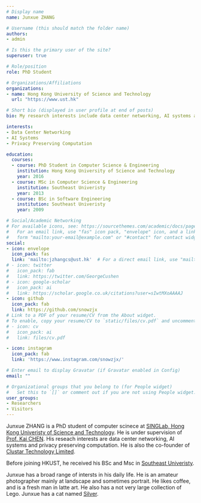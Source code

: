 ```yaml
---
# Display name
name: Junxue ZHANG

# Username (this should match the folder name)
authors:
- admin

# Is this the primary user of the site?
superuser: true

# Role/position
role: PhD Student

# Organizations/Affiliations
organizations:
- name: Hong Kong University of Science and Technology
  url: "https://www.ust.hk"

# Short bio (displayed in user profile at end of posts)
bio: My research interests include data center networking, AI systems and privacy preserving computation.

interests:
- Data Center Networking
- AI Systems
- Privacy Preserving Computation

education:
  courses:
  - course: PhD Student in Computer Science & Engineering
    institution: Hong Kong University of Science and Technology
    year: 2016
  - course: MSc in Computer Science & Engineering
    institution: Southeast Univeristy
    year: 2013
  - course: BSc in Software Engineering
    institution: Southeast Univeristy
    year: 2009

# Social/Academic Networking
# For available icons, see: https://sourcethemes.com/academic/docs/page-builder/#icons
#   For an email link, use "fas" icon pack, "envelope" icon, and a link in the
#   form "mailto:your-email@example.com" or "#contact" for contact widget.
social:
- icon: envelope
  icon_pack: fas
  link: 'mailto:jzhangcs@ust.hk'  # For a direct email link, use "mailto:test@example.org".
# - icon: twitter
#   icon_pack: fab
#   link: https://twitter.com/GeorgeCushen
# - icon: google-scholar
#   icon_pack: ai
#   link: https://scholar.google.co.uk/citations?user=sIwtMXoAAAAJ
- icon: github
  icon_pack: fab
  link: https://github.com/snowzjx
# Link to a PDF of your resume/CV from the About widget.
# To enable, copy your resume/CV to `static/files/cv.pdf` and uncomment the lines below.
# - icon: cv
#   icon_pack: ai
#   link: files/cv.pdf

- icon: instagram
  icon_pack: fab
  link: 'https://www.instagram.com/snowzjx/'

# Enter email to display Gravatar (if Gravatar enabled in Config)
email: ""

# Organizational groups that you belong to (for People widget)
#   Set this to `[]` or comment out if you are not using People widget.
user_groups:
- Researchers
- Visitors
---
```


Junxue ZHANG is a PhD student of computer scinece at [SINGLab, Hong Kong Univeristy of Science and Technology](http://sing.cse.ust.hk). He is under supervision of [Prof. Kai CHEN](http://www.cse.ust.hk/~kaichen/). His reseach interests are data center networking, AI systems and privacy preserving computation. He is also the co-founder of [Clustar Technology Limited](https://www.clustar.ai).

Before joining HKUST, he received his BSc and Msc in [Southeast Univeristy](https://www.seu.edu.cn/english/).

Junxue has a broad range of intersts in his daily life. He is an amateur photographer mainly at landscape and sometimes portrait. He likes coffee, and is a fresh man in latte art. He also has a not very large collection of Lego. Junxue has a cat named [Silver](https://weibo.com/7357971079/profile?topnav=1&wvr=6).
